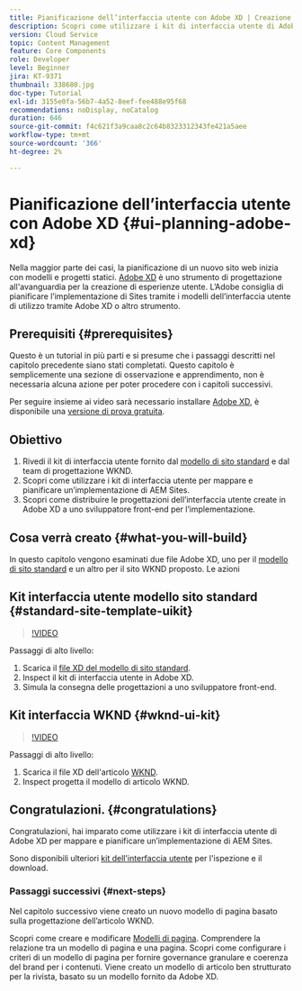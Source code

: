 ```yaml
---
title: Pianificazione dell’interfaccia utente con Adobe XD | Creazione rapida di siti AEM
description: Scopri come utilizzare i kit di interfaccia utente di Adobe XD per progettare e accelerare l’implementazione di Adobe Experience Manager Sites.
version: Cloud Service
topic: Content Management
feature: Core Components
role: Developer
level: Beginner
jira: KT-9371
thumbnail: 338680.jpg
doc-type: Tutorial
exl-id: 3155e0fa-56b7-4a52-8eef-fee488e95f68
recommendations: noDisplay, noCatalog
duration: 646
source-git-commit: f4c621f3a9caa8c2c64b8323312343fe421a5aee
workflow-type: tm+mt
source-wordcount: '366'
ht-degree: 2%

---
```


# Pianificazione dell’interfaccia utente con Adobe XD {#ui-planning-adobe-xd}

Nella maggior parte dei casi, la pianificazione di un nuovo sito web inizia con modelli e progetti statici. [Adobe XD](https://www.adobe.com/products/xd.html) è uno strumento di progettazione all&#39;avanguardia per la creazione di esperienze utente. L’Adobe consiglia di pianificare l’implementazione di Sites tramite i modelli dell’interfaccia utente di utilizzo tramite Adobe XD o altro strumento.

## Prerequisiti {#prerequisites}

Questo è un tutorial in più parti e si presume che i passaggi descritti nel capitolo precedente siano stati completati. Questo capitolo è semplicemente una sezione di osservazione e apprendimento, non è necessaria alcuna azione per poter procedere con i capitoli successivi.

Per seguire insieme ai video sarà necessario installare [Adobe XD](https://www.adobe.com/products/xd/pricing/free-trial.html), è disponibile una [versione di prova gratuita](https://www.adobe.com/products/xd/pricing/free-trial.html).

## Obiettivo

1. Rivedi il kit di interfaccia utente fornito dal [modello di sito standard](https://github.com/adobe/aem-site-template-standard) e dal team di progettazione WKND.
1. Scopri come utilizzare i kit di interfaccia utente per mappare e pianificare un’implementazione di AEM Sites.
1. Scopri come distribuire le progettazioni dell’interfaccia utente create in Adobe XD a uno sviluppatore front-end per l’implementazione.

## Cosa verrà creato {#what-you-will-build}

In questo capitolo vengono esaminati due file Adobe XD, uno per il [modello di sito standard](https://github.com/adobe/aem-site-template-standard) e un altro per il sito WKND proposto. Le azioni

## Kit interfaccia utente modello sito standard {#standard-site-template-uikit}

>[!VIDEO](https://video.tv.adobe.com/v/338680?quality=12&learn=on)

Passaggi di alto livello:

1. Scarica il [file XD del modello di sito standard](https://github.com/adobe/aem-site-template-standard/raw/main/files/wireframe.xd).
1. Inspect il kit di interfaccia utente in Adobe XD.
1. Simula la consegna delle progettazioni a uno sviluppatore front-end.

## Kit interfaccia WKND {#wknd-ui-kit}

>[!VIDEO](https://video.tv.adobe.com/v/30214?quality=12&learn=on)

Passaggi di alto livello:

1. Scarica il file XD dell&#39;articolo [WKND](https://github.com/adobe/aem-guides-wknd/releases/download/aem-guides-wknd-0.0.2/AEM_UI-kit-WKND-article-design.xd).
1. Inspect progetta il modello di articolo WKND.

## Congratulazioni. {#congratulations}

Congratulazioni, hai imparato come utilizzare i kit di interfaccia utente di Adobe XD per mappare e pianificare un’implementazione di AEM Sites.

Sono disponibili ulteriori [kit dell&#39;interfaccia utente](https://www.adobe.com/products/xd/features/ui-kits.html) per l&#39;ispezione e il download.

### Passaggi successivi {#next-steps}

Nel capitolo successivo viene creato un nuovo modello di pagina basato sulla progettazione dell’articolo WKND.

Scopri come creare e modificare [Modelli di pagina](./page-templates.md). Comprendere la relazione tra un modello di pagina e una pagina. Scopri come configurare i criteri di un modello di pagina per fornire governance granulare e coerenza del brand per i contenuti.  Viene creato un modello di articolo ben strutturato per la rivista, basato su un modello fornito da Adobe XD.
